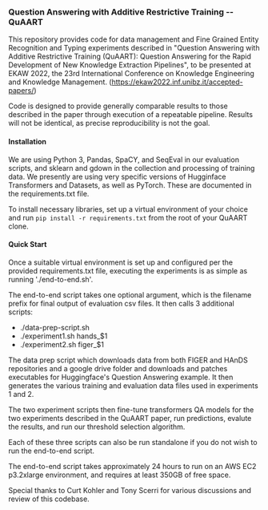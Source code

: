 ### Question Answering with Additive Restrictive Training -- QuAART

This repository provides code for data management and Fine Grained Entity Recognition and Typing experiments described in "Question Answering with Additive Restrictive Training (QuAART): Question Answering for the Rapid Development of New Knowledge Extraction Pipelines", to be presented at EKAW 2022, the 23rd International Conference on Knowledge Engineering and Knowledge Management. (https://ekaw2022.inf.unibz.it/accepted-papers/)

Code is designed to provide generally comparable results to those described in the paper through execution of a repeatable pipeline. Results will not be identical, as precise reproducibility is not the goal.


#### Installation

We are using Python 3, Pandas, SpaCY, and SeqEval in our evaluation scripts, and sklearn and gdown in the collection and processing of training data. We presently are using very specific versions of Hugginface Transformers and Datasets, as well as PyTorch. These are documented in the requirements.txt file.


To install necessary libraries, set up a virtual environment of your choice and run `pip install -r requirements.txt` from the root of your QuAART clone.

#### Quick Start

Once a suitable virtual environment is set up and configured per the provided requirements.txt file, executing the experiments is as simple as running './end-to-end.sh'.

The end-to-end script takes one optional argument, which is the filename prefix for final output of evaluation csv files. It then calls 3 additional scripts:
* ./data-prep-script.sh
* ./experiment1.sh hands_$1
* ./experiment2.sh figer_$1

The data prep script which downloads data from both FIGER and HAnDS repositories and a google drive folder and downloads and patches executables for Huggingface's Question Answering example. It then generates the various training and evaluation data files used in experiments 1 and 2.

The two experiment scripts then fine-tune transformers QA models for the two experiments described in the QuAART paper, run predictions, evalute the results, and run our threshold selection algorithm.

Each of these three scripts can also be run standalone if you do not wish to run the end-to-end script.

The end-to-end script takes approximately 24 hours to run on an AWS EC2 p3.2xlarge environment, and requires at least 350GB of free space.

Special thanks to Curt Kohler and Tony Scerri for various discussions and review of this codebase. 
